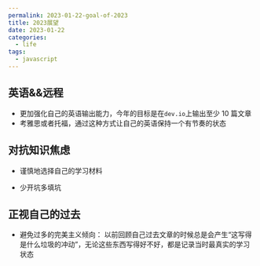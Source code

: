 ```yaml
---
permalink: 2023-01-22-goal-of-2023
title: 2023展望
date: 2023-01-22
categories:
  - life 
tags:
  - javascript
---
```


## 英语&&远程

- 更加强化自己的英语输出能力，今年的目标是在`dev.io`上输出至少 10 篇文章
- 考雅思或者托福，通过这种方式让自己的英语保持一个有节奏的状态

## 对抗知识焦虑

- 谨慎地选择自己的学习材料

- 少开坑多填坑

## 正视自己的过去

- 避免过多的完美主义倾向： 以前回顾自己过去文章的时候总是会产生“这写得是什么垃圾的冲动”，无论这些东西写得好不好，都是记录当时最真实的学习状态
